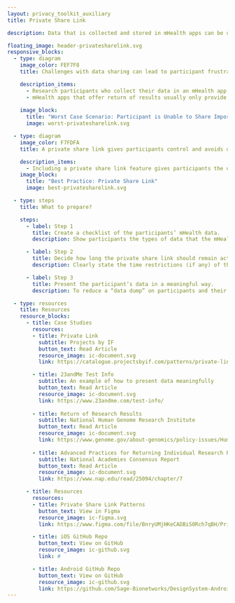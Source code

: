 ```yaml
---
layout: privacy_toolkit_auxiliary
title: Private Share Link

description: Data that is collected and stored in mHealth apps can be useful for participants to share with their family, caregivers and clinicians to help manage their health. However, this data can be difficult to share, or might not be in a format that is meaningful or intuitive for others to understand. <br /> <br />Consider including a private share link so participants can easily send their mHealth data to family members, caregivers, and clinicians. Make sure this data is formatted in a way so it can be easily read and interpreted.

floating_image: header-privatesharelink.svg
responsive_blocks:
  - type: diagram
    image_color: FEF7F8
    title: Challenges with data sharing can lead to participant frustration.

    description_items:
      - Research participants who collect their data in an mHealth app might want to also share this data with family members, caregivers, or clinicians to make informed care decisions. If an mHealth app does not allow participants to easily share this data, the participant can feel as though their data is trapped on their phone, isolated from their other health records, and not useful to anyone other than the mHealth research team. 
      - mHealth apps that offer return of results usually only provide raw data files. However, participants might not have control over what data they want included and shared. These files are also difficult to import into Electronic Health Record systems, and are not formatted so that participants, family members, and clinicians can interpret the data in a meaningful way.
      
    image_block:
      title: "Worst Case Scenario: Participant is Unable to Share Important Data"
      image: worst-privatesharelink.svg

  - type: diagram
    image_color: F7FDFA
    title: A private share link gives participants control and avoids data silos.

    description_items:
      - Including a private share link feature gives participants the option to simply and securely share their health data outside of the mHealth app. This feature allows participants to choose what data to share, with whom, and when. Linking to this data, formatted in a way that is easy to read and interpret, gives the participant and their family members, friends, and clinicians access to potentially meaningful health insights.  
    image_block:
      title: "Best Practice: Private Share Link"
      image: best-privatesharelink.svg

  - type: steps
    title: What to prepare?

    steps:
      - label: Step 1
        title: Create a checklist of the participants’ mHealth data.
        description: Show participants the types of data that the mHealth app is collecting and can be shared externally via the private share link. Give participants the option to select which of this data they want to share with family, caregivers, or clinicians.

      - label: Step 2
        title: Decide how long the private share link should remain active.
        description: Clearly state the time restrictions (if any) of the the private share link to the participant. Within the app, show a real-time countdown of the time remaining before the link expires.  

      - label: Step 3
        title: Present the participant’s data in a meaningful way.
        description: To reduce a “data dump” on participants and their family members, caregivers, and clinicians, present the shared data using graphs, short explanations, and other elements that are easy to read and interpret.

  - type: resources
    title: Resources
    resource_blocks:
      - title: Case Studies
        resources:
        - title: Private Link
          subtitle: Projects by IF
          button_text: Read Article
          resource_image: ic-document.svg
          link: https://catalogue.projectsbyif.com/patterns/private-link

        - title: 23andMe Test Info
          subtitle: An example of how to present data meaningfully
          button_text: Read Article
          resource_image: ic-document.svg
          link: https://www.23andme.com/test-info/
          
        - title: Return of Research Results
          subtitle: National Human Genome Research Institute
          button_text: Read Article
          resource_image: ic-document.svg
          link: https://www.genome.gov/about-genomics/policy-issues/Human-Subjects-Research-in-Genomics/Return-of-Research-Results
          
        - title: Advanced Practices for Returning Individual Research Results
          subtitle: National Academies Consensus Report
          button_text: Read Article
          resource_image: ic-document.svg
          link: https://www.nap.edu/read/25094/chapter/7

      - title: Resources
        resources:
        - title: Private Share Link Patterns
          button_text: View in Figma
          resource_image: ic-figma.svg
          link: https://www.figma.com/file/BnryUMjHKeCADBiS0Rch7qBH/Privacy-Templates-Public?node-id=135%3A93

        - title: iOS GitHub Repo
          button_text: View on GitHub
          resource_image: ic-github.svg
          link: #

        - title: Android GitHub Repo
          button_text: View on GitHub
          resource_image: ic-github.svg
          link: https://github.com/Sage-Bionetworks/DesignSystem-Android
---
```

